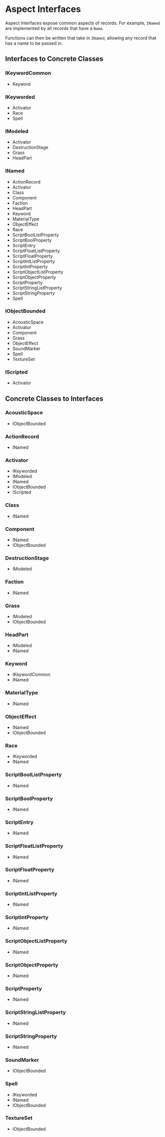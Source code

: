 # Aspect Interfaces
Aspect Interfaces expose common aspects of records.  For example, `INamed` are implemented by all records that have a `Name`.

Functions can then be written that take in `INamed`, allowing any record that has a name to be passed in.
## Interfaces to Concrete Classes
### IKeywordCommon
- Keyword
### IKeyworded
- Activator
- Race
- Spell
### IModeled
- Activator
- DestructionStage
- Grass
- HeadPart
### INamed
- ActionRecord
- Activator
- Class
- Component
- Faction
- HeadPart
- Keyword
- MaterialType
- ObjectEffect
- Race
- ScriptBoolListProperty
- ScriptBoolProperty
- ScriptEntry
- ScriptFloatListProperty
- ScriptFloatProperty
- ScriptIntListProperty
- ScriptIntProperty
- ScriptObjectListProperty
- ScriptObjectProperty
- ScriptProperty
- ScriptStringListProperty
- ScriptStringProperty
- Spell
### IObjectBounded
- AcousticSpace
- Activator
- Component
- Grass
- ObjectEffect
- SoundMarker
- Spell
- TextureSet
### IScripted
- Activator
## Concrete Classes to Interfaces
### AcousticSpace
- IObjectBounded
### ActionRecord
- INamed
### Activator
- IKeyworded
- IModeled
- INamed
- IObjectBounded
- IScripted
### Class
- INamed
### Component
- INamed
- IObjectBounded
### DestructionStage
- IModeled
### Faction
- INamed
### Grass
- IModeled
- IObjectBounded
### HeadPart
- IModeled
- INamed
### Keyword
- IKeywordCommon
- INamed
### MaterialType
- INamed
### ObjectEffect
- INamed
- IObjectBounded
### Race
- IKeyworded
- INamed
### ScriptBoolListProperty
- INamed
### ScriptBoolProperty
- INamed
### ScriptEntry
- INamed
### ScriptFloatListProperty
- INamed
### ScriptFloatProperty
- INamed
### ScriptIntListProperty
- INamed
### ScriptIntProperty
- INamed
### ScriptObjectListProperty
- INamed
### ScriptObjectProperty
- INamed
### ScriptProperty
- INamed
### ScriptStringListProperty
- INamed
### ScriptStringProperty
- INamed
### SoundMarker
- IObjectBounded
### Spell
- IKeyworded
- INamed
- IObjectBounded
### TextureSet
- IObjectBounded

